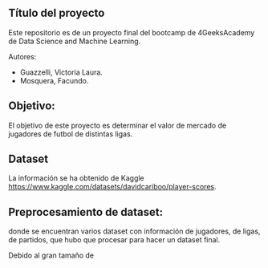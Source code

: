 ## Título del proyecto

Este repositorio es de un proyecto final del bootcamp de 4GeeksAcademy de Data Science and Machine Learning.

Autores: 
- Guazzelli, Victoria Laura.
- Mosquera, Facundo.

## Objetivo:

El objetivo de este proyecto es determinar el valor de mercado de jugadores de futbol de distintas ligas.

## Dataset

La información se ha obtenido de Kaggle https://www.kaggle.com/datasets/davidcariboo/player-scores.

Preprocesamiento de dataset:
- 
 donde se encuentran varios dataset con información de jugadores, de ligas, de partidos, que hubo que procesar para hacer un dataset final. 

Debido al gran tamaño de 